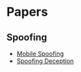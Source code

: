 # Papers

## Spoofing
* [Mobile Spoofing][1]
* [Spoofing Deception][2]

[1]:https://github.com/hanhanwu/Hanhan_CyberSecurity_DataScience/blob/master/relevant_papers/mobilespoofing.pdf
[2]:https://github.com/hanhanwu/Hanhan_CyberSecurity_DataScience/blob/master/relevant_papers/spoofingdeception.pdf
